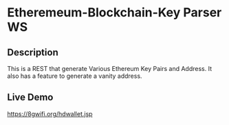 # Etheremeum-Blockchain-Key Parser WS

## Description
This is a REST that generate Various Ethereum Key Pairs and Address. It also has a feature to generate a vanity address.

## Live Demo

https://8gwifi.org/hdwallet.jsp

